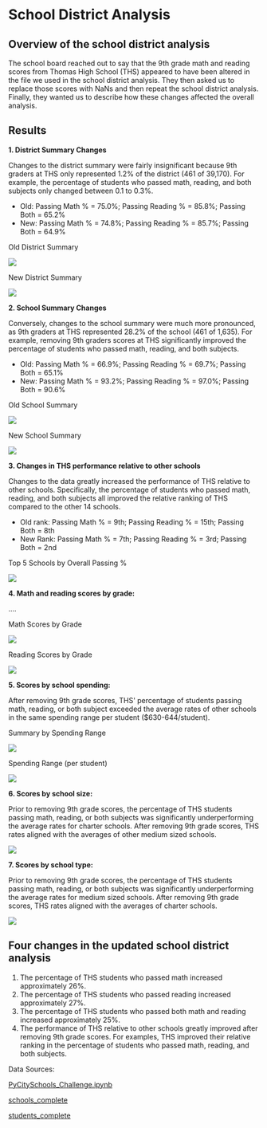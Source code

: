 # **School District Analysis**

## **Overview of the school district analysis**

The school board reached out to say that the 9th grade math and reading scores from Thomas High School (THS) appeared to have been altered in the file we used in the school district analysis. They then asked us to replace those scores with NaNs and then repeat the school district analysis. Finally, they wanted us to describe how these changes affected the overall analysis.

## **Results**

**1. District Summary Changes**

Changes to the district summary were fairly insignificant because 9th graders at THS only represented 1.2% of the district (461 of 39,170). For example, the percentage of students who passed math, reading, and both subjects only changed between 0.1 to 0.3%.

   - Old: Passing Math % = 75.0%; Passing Reading % = 85.8%; Passing Both = 65.2%
   - New: Passing Math % = 74.8%; Passing Reading % = 85.7%; Passing Both = 64.9%
    
   Old District Summary
   
   ![](Screenshots/Challenge%234_oldDistrictSummary.png)
    
   New District Summary
    
   ![](Screenshots/Challenge%234_newDistrictSummary.png)
    
  
**2. School Summary Changes**

Conversely, changes to the school summary were much more pronounced, as 9th graders at THS represented 28.2% of the school (461 of 1,635). For example, removing 9th graders scores at THS significantly improved the percentage of students who passed math, reading, and both subjects. 

   - Old: Passing Math % = 66.9%; Passing Reading % = 69.7%; Passing Both = 65.1%
   - New: Passing Math % = 93.2%; Passing Reading % = 97.0%; Passing Both = 90.6%
    
   Old School Summary
    
   ![](Screenshots/SchoolSummary_old.png)
    
   New School Summary
    
   ![](Screenshots/SchoolSummary_new.png)
    
**3. Changes in THS performance relative to other schools**

Changes to the data greatly increased the performance of THS relative to other schools. Specifically, the percentage of students who passed math, reading, and both subjects all improved the relative ranking of THS compared to the other 14 schools. 

   - Old rank: Passing Math % = 9th; Passing Reading % = 15th; Passing Both = 8th
   - New Rank: Passing Math % = 7th; Passing Reading % = 3rd; Passing Both = 2nd
    
   Top 5 Schools by Overall Passing %
    
   ![](Screenshots/Top5.png)

**4. Math and reading scores by grade:** 
  
....
    
   Math Scores by Grade
    
   ![](Screenshots/ByGrade_MAth.png)
    
   Reading Scores by Grade
    
   ![](Screenshots/ByGrade_Reading.png)
  
**5. Scores by school spending:**
  
After removing 9th grade scores, THS' percentage of students passing math, reading, or both subject exceeded the average rates of other schools in the same spending     range per student ($630-644/student).
    
   Summary by Spending Range
    
   ![](Screenshots/BySpending.png)
    
   Spending Range (per student)
    
   ![](Screenshots/SpendingRangePerStudent.png)
  
**6. Scores by school size:**

Prior to removing 9th grade scores, the percentage of THS students passing math, reading, or both subjects was significantly underperforming the average rates for charter schools. After removing 9th grade scores, THS rates aligned with the averages of other medium sized schools.
    
   ![](Screenshots/SchoolSize_Summary.png)
  
**7. Scores by school type:**

Prior to removing 9th grade scores, the percentage of THS students passing math, reading, or both subjects was significantly underperforming the average rates for medium sized schools. After removing 9th grade scores, THS rates aligned with the averages of charter schools.
    
   ![](Screenshots/SchoolType.png)

## **Four changes in the updated school district analysis**
1. The percentage of THS students who passed math increased approximately 26%.
2. The percentage of THS students who passed reading increased approximately 27%.
3. The percentage of THS students who passed both math and reading increased approximately 25%.
4. The performance of THS relative to other schools greatly improved after removing 9th grade scores. For examples, THS improved their relative ranking in the percentage of students who passed math, reading, and both subjects. 

Data Sources:

[PyCitySchools_Challenge.ipynb](PyCitySchools_Challenge.ipynb)

[schools_complete](schools_complete.csv)

[students_complete](students_complete.csv)

